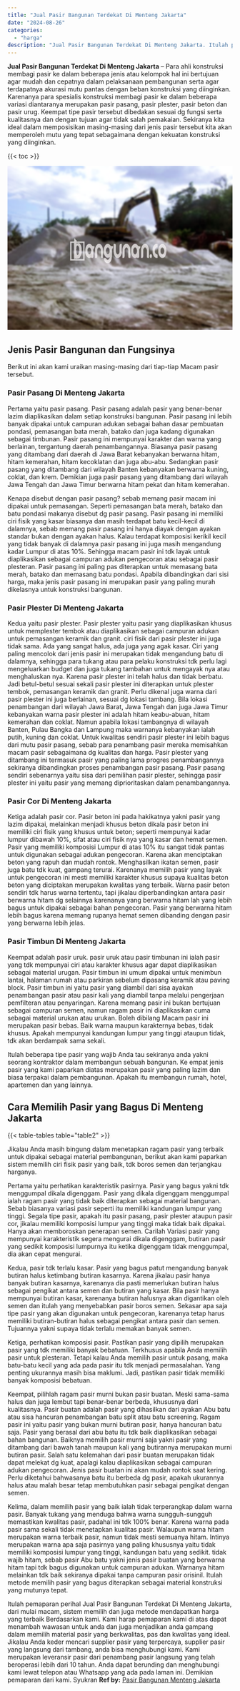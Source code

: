 ```yaml
---
title: "Jual Pasir Bangunan Terdekat Di Menteng Jakarta"
date: "2024-08-26"
categories: 
  - "harga"
description: "Jual Pasir Bangunan Terdekat Di Menteng Jakarta. Itulah pemaparan perihal Jual Pasir Bangunan Terdekat Di Menteng Jakarta, dari mulai macam, sistem memilih d..."
---
```


**Jual Pasir Bangunan Terdekat Di Menteng Jakarta** – Para ahli konstruksi membagi pasir ke dalam beberapa jenis atau kelompok hal ini bertujuan agar mudah dan cepatnya dalam pelaksanaan pembangunan serta agar terdapatnya akurasi mutu pantas dengan beban konstruksi yang diinginkan. Karenanya para spesialis konstruksi membagi pasir ke dalam beberapa variasi diantaranya merupakan pasir pasang, pasir plester, pasir beton dan pasir urug. Keempat tipe pasir tersebut dibedakan sesuai dg fungsi serta kualitasnya dan dengan tujuan agar tidak salah pemakaian. Sekiranya kita ideal dalam memposisikan masing-masing dari jenis pasir tersebut kita akan memperoleh mutu yang tepat sebagaimana dengan kekuatan konstruksi yang diinginkan.

{{< toc >}}

![Jual Pasir Bangunan Terdekat Di Menteng Jakarta](/images/jual-pasir-bangunan-42.png)

## Jenis Pasir Bangunan dan Fungsinya

Berikut ini akan kami uraikan masing-masing dari tiap-tiap Macam pasir tersebut.

### Pasir Pasang Di Menteng Jakarta

Pertama yaitu pasir pasang. Pasir pasang adalah pasir yang benar-benar lazim diaplikasikan dalam setiap konstruksi bangunan. Pasir pasang ini lebih banyak dipakai untuk campuran adukan sebagai bahan dasar pembuatan pondasi, pemasangan bata merah, batako dan juga kadang digunakan sebagai timbunan. Pasir pasang ini mempunyai karakter dan warna yang berlainan, tergantung daerah penambangannya. Biasanya pasir pasang yang ditambang dari daerah di Jawa Barat kebanyakan berwarna hitam, hitam kemerahan, hitam kecoklatan dan juga abu-abu. Sedangkan pasir pasang yang ditambang dari wilayah Banten kebanyakan berwarna kuning, coklat, dan krem. Demikian juga pasir pasang yang ditambang dari wilayah Jawa Tengah dan Jawa Timur berwarna hitam pekat dan hitam kemerahan.

Kenapa disebut dengan pasir pasang? sebab memang pasir macam ini dipakai untuk pemasangan. Seperti pemasangan bata merah, batako dan batu pondasi makanya disebut dg pasir pasang. Pasir pasang ini memiliki ciri fisik yang kasar biasanya dan masih terdapat batu kecil-kecil di dalamnya, sebab memang pasir pasang ini hanya diayak dengan ayakan standar bukan dengan ayakan halus. Kalau terdapat komposisi kerikil kecil yang tidak banyak di dalamnya pasir pasang ini juga masih mengandung kadar Lumpur di atas 10%. Sehingga macam pasir ini tdk layak untuk diaplikasikan sebagai campuran adukan pengecoran atau sebagai pasir plesteran. Pasir pasang ini paling pas diterapkan untuk memasang bata merah, batako dan memasang batu pondasi. Apabila dibandingkan dari sisi harga, maka jenis pasir pasang ini merupakan pasir yang paling murah dikelasnya untuk konstruksi bangunan.

### Pasir Plester Di Menteng Jakarta

Kedua yaitu pasir plester. Pasir plester yaitu pasir yang diaplikasikan khusus untuk memplester tembok atau diaplikasikan sebagai campuran adukan untuk pemasangan keramik dan granit. ciri fisik dari pasir plester ini juga tidak sama. Ada yang sangat halus, ada juga yang agak kasar. Ciri yang paling mencolok dari jenis pasir ini merupakan tidak mengandung batu di dalamnya, sehingga para tukang atau para pelaku konstruksi tdk perlu lagi mengeluarkan budget dan juga tukang tambahan untuk mengayak nya atau menghaluskan nya. Karena pasir plester ini telah halus dan tidak berbatu. Jadi betul-betul sesuai sekali pasir plester ini diterapkan untuk plester tembok, pemasangan keramik dan granit. Perlu dikenal juga warna dari pasir plester ini juga berlainan, sesuai dg lokasi tambang. Bila lokasi penambangan dari wilayah Jawa Barat, Jawa Tengah dan juga Jawa Timur kebanyakan warna pasir plester ini adalah hitam keabu-abuan, hitam kemerahan dan coklat. Namun apabila lokasi tambangnya di wilayah Banten, Pulau Bangka dan Lampung maka warnanya kebanyakan ialah putih, kuning dan coklat. Untuk kwalitas sendiri pasir plester ini lebih bagus dari mutu pasir pasang, sebab para penambang pasir mereka memisahkan macam pasir sebagaimana dg kualitas dan harga. Pasir plester yang ditambang ini termasuk pasir yang paling lama progres penambangannya sekiranya dibandingkan proses penambangan pasir pasang. Pasir pasang sendiri sebenarnya yaitu sisa dari pemilihan pasir plester, sehingga pasir plester ini yaitu pasir yang memang diprioritaskan dalam penambangannya.

### Pasir Cor Di Menteng Jakarta

Ketiga adalah pasir cor. Pasir beton ini pada hakikatnya yakni pasir yang lazim dipakai, melainkan menjadi khusus beton dikala pasir beton ini memiliki ciri fisik yang khusus untuk beton; seperti mempunyai kadar lumpur dibawah 10%, sifat atau ciri fisik nya yang kasar dan hemat semen. Pasir yang memiliki komposisi Lumpur di atas 10% itu sangat tidak pantas untuk digunakan sebagai adukan pengecoran. Karena akan menciptakan beton yang rapuh dan mudah rontok. Menghasilkan ikatan semen, pasir juga batu tdk kuat, gampang terurai. Karenanya memilih pasir yang layak untuk pengecoran ini mesti memiliki karakter khusus supaya kualitas beton beton yang diciptakan merupakan kwalitas yang terbaik. Warna pasir beton sendiri tdk harus warna tertentu, tapi jikalau diperbandingkan antara pasir berwarna hitam dg selainnya karenanya yang berwarna hitam lah yang lebih bagus untuk dipakai sebagai bahan pengecoran. Pasir yang berwarna hitam lebih bagus karena memang rupanya hemat semen dibanding dengan pasir yang berwarna lebih jelas.

### Pasir Timbun Di Menteng Jakarta

Keempat adalah pasir uruk. pasir uruk atau pasir timbunan ini ialah pasir yang tdk mempunyai ciri atau karakter khusus agar dapat diaplikasikan sebagai material urugan. Pasir timbun ini umum dipakai untuk menimbun lantai, halaman rumah atau parkiran sebelum dipasang keramik atau paving block. Pasir timbun ini yaitu pasir yang diambil dari sisa ayakan penambangan pasir atau pasir kali yang diambil tanpa melalui pengerjaan pemfilteran atau penyaringan. Karena memang pasir ini bukan bertujuan sebagai campuran semen, namun ragam pasir ini diaplikasikan cuma sebagai material urukan atau urukan. Boleh dibilang Macam pasir ini merupakan pasir bebas. Baik warna maupun karakternya bebas, tidak khusus. Apakah mempunyai kandungan lumpur yang tinggi ataupun tidak, tdk akan berdampak sama sekali.

Itulah beberapa tipe pasir yang wajib Anda tau sekiranya anda yakni seorang kontraktor dalam membangun sebuah bangunan. Ke empat jenis pasir yang kami paparkan diatas merupakan pasir yang paling lazim dan biasa terpakai dalam pembangunan. Apakah itu membangun rumah, hotel, apartemen dan yang lainnya.

## Cara Memilih Pasir yang Bagus Di Menteng Jakarta

{{< table-tables table="table2" >}}

Jikalau Anda masih bingung dalam menetapkan ragam pasir yang terbaik untuk dipakai sebagai material pembangunan, berikut akan kami paparkan sistem memilih ciri fisik pasir yang baik, tdk boros semen dan terjangkau harganya.

Pertama yaitu perhatikan karakteristik pasirnya. Pasir yang bagus yakni tdk menggumpal dikala digenggam. Pasir yang dikala digenggam menggumpal ialah ragam pasir yang tidak baik diterapkan sebagai material bangunan. Sebab biasanya variasi pasir seperti itu memiliki kandungan lumpur yang tinggi. Segala tipe pasir, apakah itu pasir pasang, pasir plester ataupun pasir cor, jikalau memiliki komposisi lumpur yang tinggi maka tidak baik dipakai. Hanya akan memboroskan penerapan semen. Carilah Variasi pasir yang mempunyai karakteristik segera mengurai dikala digenggam, butiran pasir yang sedikit komposisi lumpurnya itu ketika digenggam tidak menggumpal, dia akan cepat mengurai.

Kedua, pasir tdk terlalu kasar. Pasir yang bagus patut mengandung banyak butiran halus ketimbang butiran kasarnya. Karena jikalau pasir hanya banyak butiran kasarnya, karenanya dia pasti memerlukan butiran halus sebagai pengikat antara semen dan butiran yang kasar. Bila pasir hanya mempunyai butiran kasar, karenanya butiran halusnya akan digantikan oleh semen dan itulah yang menyebabkan pasir boros semen. Sekasar apa saja tipe pasir yang akan digunakan untuk pengecoran, karenanya tetap harus memiliki butiran-butiran halus sebagai pengikat antara pasir dan semen. Tujuannya yakni supaya tidak terlalu memakan banyak semen.

Ketiga, perhatikan komposisi pasir. Pastikan pasir yang dipilih merupakan pasir yang tdk memiliki banyak bebatuan. Terkhusus apabila Anda memilih pasir untuk plesteran. Tetapi kalau Anda memilih pasir untuk pasang, maka batu-batu kecil yang ada pada pasir itu tdk menjadi permasalahan. Yang penting ukurannya masih bisa maklumi. Jadi, pastikan pasir tidak memiliki banyak komposisi bebatuan.

Keempat, pilihlah ragam pasir murni bukan pasir buatan. Meski sama-sama halus dan juga lembut tapi benar-benar berbeda, khususnya dari kualitasnya. Pasir buatan adalah pasir yang dihasilkan dari ayakan Abu batu atau sisa hancuran penambangan batu split atau batu screening. Ragam pasir ini yaitu pasir yang bukan murni butiran pasir, hanya hancuran batu saja. Pasir yang berasal dari abu batu itu tdk baik diaplikasikan sebagai bahan bangunan. Baiknya memilih pasir murni saja yakni pasir yang ditambang dari bawah tanah maupun kali yang butirannya merupakan murni butiran pasir. Salah satu kelemahan dari pasir buatan merupakan tidak dapat melekat dg kuat, apalagi kalau diaplikasikan sebagai campuran adukan pengecoran. Jenis pasir buatan ini akan mudah rontok saat kering. Perlu diketahui bahwasanya batu itu berbeda dg pasir, apakah ukurannya halus atau malah besar tetap membutuhkan pasir sebagai pengikat dengan semen.

Kelima, dalam memilih pasir yang baik ialah tidak terperangkap dalam warna pasir. Banyak tukang yang menduga bahwa warna sungguh-sungguh memastikan kwalitas pasir, padahal ini tdk 100% benar. Karena warna pada pasir sama sekali tidak menetapkan kualitas pasir. Walaupun warna hitam merupakan warna terbaik pasir, namun tidak mesti semuanya hitam. Intinya merupakan warna apa saja pasirnya yang paling khususnya yaitu tidak memiliki komposisi lumpur yang tinggi, kandungan batu yang sedikit. tidak wajib hitam, sebab pasir Abu batu yakni jenis pasir buatan yang berwarna hitam tapi tdk bagus digunakan untuk campuran adukan. Warnanya hitam melainkan tdk baik sekiranya dipakai tanpa campuran pasir orisinil. Itulah metode memilih pasir yang bagus diterapkan sebagai material konstruksi yang mutunya tepat.

Itulah pemaparan perihal Jual Pasir Bangunan Terdekat Di Menteng Jakarta, dari mulai macam, sistem memilih dan juga metode mendapatkan harga yang terbaik Berdasarkan kami. Kami harap pemaparan kami di atas dapat menambah wawasan untuk anda dan juga menjadikan anda gampang dalam memilih material pasir yang berkwalitas, pas dan kwalitas yang ideal. Jikalau Anda keder mencari supplier pasir yang terpercaya, supplier pasir yang langsung dari tambang, anda bisa menghubungi kami. Kami merupakan leveransir pasir dari penambang pasir langsung yang telah beroperasi lebih dari 10 tahun. Anda dapat berunding dan menghubungi kami lewat telepon atau Whatsapp yang ada pada laman ini. Demikian pemaparan dari kami. Syukran
**Ref by:** [Pasir Bangunan Menteng Jakarta](https://id.wikipedia.org/wiki/Pasir)
